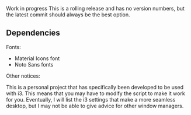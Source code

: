 Work in progress
This is a rolling release and has no version
numbers, but the latest commit should always
be the best option.

Dependencies
---

Fonts:

* Material Icons font
* Noto Sans fonts

Other notices:

This is a personal project that has specifically been developed to be used with i3. This means that you may have to modify the script to make it work for you. Eventually, I will list the i3 settings that make a more seamless desktop, but I may not be able to give advice for other window managers.
